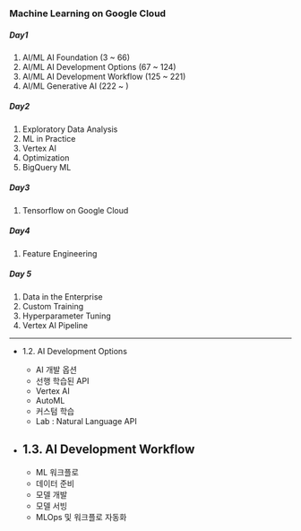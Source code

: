 ### Machine Learning on Google Cloud

##### Day1

1. AI/ML AI Foundation (3 ~ 66)
2. AI/ML AI Development Options (67 ~ 124)
3. AI/ML AI Development Workflow (125 ~ 221)
4. AI/ML Generative AI (222 ~ )

##### Day2 

1. Exploratory Data Analysis
2. ML in Practice
3. Vertex AI
4. Optimization
5. BigQuery ML

##### Day3

1. Tensorflow on Google Cloud

##### Day4

1. Feature Engineering

##### Day 5

1. Data in the Enterprise
2. Custom Training
3. Hyperparameter Tuning
4. Vertex AI Pipeline

---

- 1.2. AI Development Options 
    - AI 개발 옵션
    - 선행 학습된 API
    - Vertex AI
    - AutoML
    - 커스텀 학습   
    - Lab : Natural Language API

- 1.3. AI Development Workflow
    - 
    - ML 워크플로
    - 데이터 준비
    - 모델 개발
    - 모델 서빙
    - MLOps 및 워크플로 자동화